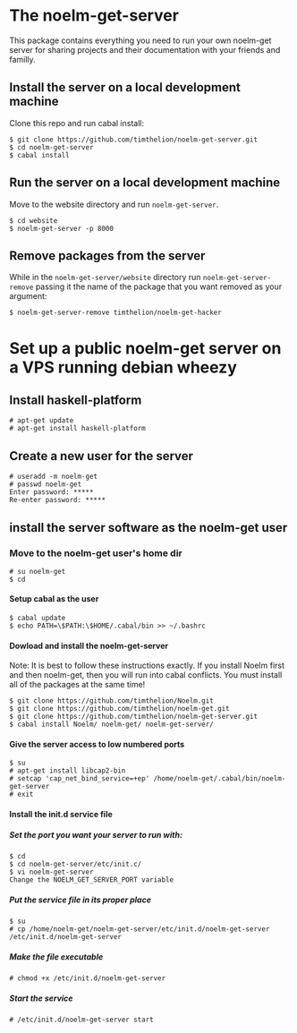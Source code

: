 # The noelm-get-server

This package contains everything you need to run your own noelm-get server for sharing projects and their documentation with your friends and familly.

## Install the server on a local development machine

Clone this repo and run cabal install:

````
$ git clone https://github.com/timthelion/noelm-get-server.git
$ cd noelm-get-server
$ cabal install
````

## Run the server on a local development machine

Move to the website directory and run `noelm-get-server`.

````
$ cd website
$ noelm-get-server -p 8000
````

## Remove packages from the server

While in the `noelm-get-server/website` directory run `noelm-get-server-remove` passing it the name of the package that you want removed as your argument:

````
$ noelm-get-server-remove timthelion/noelm-get-hacker
````

# Set up a public noelm-get server on a VPS running debian wheezy

## Install haskell-platform

````
# apt-get update
# apt-get install haskell-platform
````

## Create a new user for the server

````
# useradd -m noelm-get
# passwd noelm-get
Enter password: *****
Re-enter password: *****
````

## install the server software as the noelm-get user

### Move to the noelm-get user's home dir

````
# su noelm-get
$ cd
````

#### Setup cabal as the user

````
$ cabal update
$ echo PATH=\$PATH:\$HOME/.cabal/bin >> ~/.bashrc
````

#### Dowload and install the noelm-get-server

Note: It is best to follow these instructions exactly.
If you install Noelm first and then noelm-get, then you will
run into cabal conflicts.  You must install all of the packages
at the same time!

````
$ git clone https://github.com/timthelion/Noelm.git
$ git clone https://github.com/timthelion/noelm-get.git
$ git clone https://github.com/timthelion/noelm-get-server.git
$ cabal install Noelm/ noelm-get/ noelm-get-server/
````

#### Give the server access to low numbered ports

````
$ su
# apt-get install libcap2-bin
# setcap 'cap_net_bind_service=+ep' /home/noelm-get/.cabal/bin/noelm-get-server
# exit
````

#### Install the init.d service file

##### Set the port you want your server to run with:

````
$ cd
$ cd noelm-get-server/etc/init.c/
$ vi noelm-get-server
Change the NOELM_GET_SERVER_PORT variable
````

##### Put the service file in its proper place

````
$ su
# cp /home/noelm-get/noelm-get-server/etc/init.d/noelm-get-server /etc/init.d/noelm-get-server
````

##### Make the file executable

````
# chmod +x /etc/init.d/noelm-get-server
````

##### Start the service

````
# /etc/init.d/noelm-get-server start
````